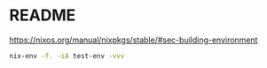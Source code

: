 # README

https://nixos.org/manual/nixpkgs/stable/#sec-building-environment


```sh
nix-env -f. -iA test-env -vvv
```
